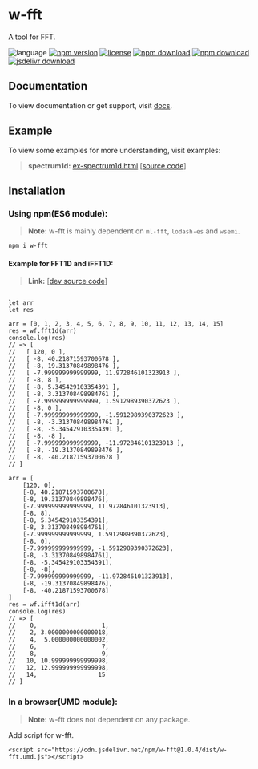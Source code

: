 # w-fft
A tool for FFT.

![language](https://img.shields.io/badge/language-JavaScript-orange.svg) 
[![npm version](http://img.shields.io/npm/v/w-fft.svg?style=flat)](https://npmjs.org/package/w-fft) 
[![license](https://img.shields.io/npm/l/w-fft.svg?style=flat)](https://npmjs.org/package/w-fft) 
[![npm download](https://img.shields.io/npm/dt/w-fft.svg)](https://npmjs.org/package/w-fft) 
[![npm download](https://img.shields.io/npm/dm/w-fft.svg)](https://npmjs.org/package/w-fft) 
[![jsdelivr download](https://img.shields.io/jsdelivr/npm/hm/w-fft.svg)](https://www.jsdelivr.com/package/npm/w-fft)

## Documentation
To view documentation or get support, visit [docs](https://yuda-lyu.github.io/w-fft/global.html).

## Example
To view some examples for more understanding, visit examples:
> **spectrum1d:** [ex-spectrum1d.html](https://yuda-lyu.github.io/w-fft/examples/ex-spectrum1d.html) [[source code](https://github.com/yuda-lyu/w-fft/blob/master/docs/examples/ex-spectrum1d.html)]

## Installation
### Using npm(ES6 module):
> **Note:** w-fft is mainly dependent on `ml-fft`, `lodash-es` and `wsemi`.
```alias
npm i w-fft
```

#### Example for FFT1D and iFFT1D:
> **Link:** [[dev source code](https://github.com/yuda-lyu/w-cluster/blob/master/g-fft1d.mjs)]
```alias

let arr
let res

arr = [0, 1, 2, 3, 4, 5, 6, 7, 8, 9, 10, 11, 12, 13, 14, 15]
res = wf.fft1d(arr)
console.log(res)
// => [
//   [ 120, 0 ],
//   [ -8, 40.21871593700678 ],
//   [ -8, 19.31370849898476 ],
//   [ -7.999999999999999, 11.972846101323913 ],
//   [ -8, 8 ],
//   [ -8, 5.345429103354391 ],
//   [ -8, 3.313708498984761 ],
//   [ -7.999999999999999, 1.5912989390372623 ],
//   [ -8, 0 ],
//   [ -7.999999999999999, -1.5912989390372623 ],
//   [ -8, -3.313708498984761 ],
//   [ -8, -5.345429103354391 ],
//   [ -8, -8 ],
//   [ -7.999999999999999, -11.972846101323913 ],
//   [ -8, -19.31370849898476 ],
//   [ -8, -40.21871593700678 ]
// ]

arr = [
    [120, 0],
    [-8, 40.21871593700678],
    [-8, 19.31370849898476],
    [-7.999999999999999, 11.972846101323913],
    [-8, 8],
    [-8, 5.345429103354391],
    [-8, 3.313708498984761],
    [-7.999999999999999, 1.5912989390372623],
    [-8, 0],
    [-7.999999999999999, -1.5912989390372623],
    [-8, -3.313708498984761],
    [-8, -5.345429103354391],
    [-8, -8],
    [-7.999999999999999, -11.972846101323913],
    [-8, -19.31370849898476],
    [-8, -40.21871593700678]
]
res = wf.ifft1d(arr)
console.log(res)
// => [
//    0,                  1,
//    2, 3.0000000000000018,
//    4,  5.000000000000002,
//    6,                  7,
//    8,                  9,
//   10, 10.999999999999998,
//   12, 12.999999999999998,
//   14,                 15
// ]

```

### In a browser(UMD module):
> **Note:** w-fft does not dependent on any package.

Add script for w-fft.
```alias
<script src="https://cdn.jsdelivr.net/npm/w-fft@1.0.4/dist/w-fft.umd.js"></script>

```
